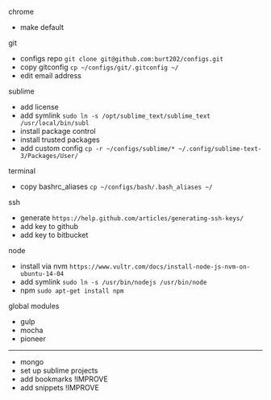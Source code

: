 chrome
  - make default

git
  - configs repo `git clone git@github.com:burt202/configs.git`
  - copy gitconfig `cp ~/configs/git/.gitconfig ~/`
  - edit email address

sublime
  - add license
  - add symlink `sudo ln -s /opt/sublime_text/sublime_text /usr/local/bin/subl`
  - install package control
  - install trusted packages
  - add custom config `cp -r ~/configs/sublime/* ~/.config/sublime-text-3/Packages/User/`

terminal
  - copy bashrc_aliases `cp ~/configs/bash/.bash_aliases ~/`

ssh
  - generate `https://help.github.com/articles/generating-ssh-keys/`
  - add key to github
  - add key to bitbucket

node
  - install via nvm `https://www.vultr.com/docs/install-node-js-nvm-on-ubuntu-14-04`
  - add symlink `sudo ln -s /usr/bin/nodejs /usr/bin/node`
  - npm `sudo apt-get install npm`

global modules
  - gulp
  - mocha
  - pioneer

---------------------------------

  - mongo
  - set up sublime projects
  - add bookmarks !IMPROVE
  - add snippets !IMPROVE
